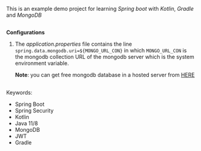 This is an example demo project for learning _Spring boot_ with _Kotlin_, _Gradle_ and _MongoDB_

##
**Configurations**

1. The _application.properties_ file contains the line
`spring.data.mongodb.uri=${MONGO_URL_CON}`
in which `MONGO_URL_CON` is the mongodb collection URL of the mongodb server which is the system environment variable.

    **Note**: you can get free mongodb database in a hosted server from [HERE](https://account.mongodb.com/account/login)    
##

Keywords: 
+ Spring Boot 
+ Spring Security
+ Kotlin
+ Java 11/8
+ MongoDB
+ JWT
+ Gradle 